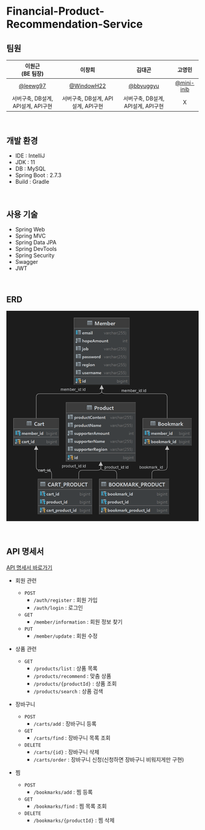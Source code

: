 # Financial-Product-Recommendation-Service

## 팀원
|이원근<br>(BE 팀장)|이창희|김대곤|고영민|
|:----:|:----:|:----:|:----:|
|[@leewg97](https://github.com/leewg97)|[@WindowH22](https://github.com/WindowH22)|[@bbyuggyu](https://github.com/bbyuggyu)|[@mini-inib](https://github.com/mini-inib)|
|서버구축, DB설계, API설계, API구현|서버구축, DB설계, API설계, API구현|서버구축, DB설계, API설계, API구현|X| 

<br>

## 개발 환경

- IDE : IntelliJ
- JDK : 11
- DB : MySQL
- Spring Boot : 2.7.3
- Build : Gradle

<br>

## 사용 기술

- Spring Web
- Spring MVC
- Spring Data JPA
- Spring DevTools
- Spring Security
- Swagger
- JWT

<br>

## ERD

![ERD.png](src/main/resources/static/ERD.png)

<br>

## API 명세서

[API 명세서 바로가기](https://www.notion.so/996655c9789b4fdfb5948e16f34628d6)

- 회원 관련
  - `POST`  
    - `/auth/register` : 회원 가입
    - `/auth/login` : 로그인
  - `GET`
    - `/member/information` : 회원 정보 찾기
  - `PUT`
    - `/member/update` : 회원 수정

- 상품 관련
  - `GET`
    - `/products/list` : 상품 목록
    - `/products/recommend` : 맞춤 상품
    - `/products/{productId}` : 상품 조회
    - `/products/search` : 상품 검색
- 장바구니
  - `POST`
    - `/carts/add` : 장바구니 등록
  - `GET`
    - `/carts/find` : 장바구니 목록 조회
  - `DELETE`
    - `/carts/{id}` : 장바구니 삭제
    - `/carts/order` : 장바구니 신청(신청하면 장바구니 비워지게만 구현)
- 찜
  - `POST`
    - `/bookmarks/add` : 찜 등록
  - `GET`
    - `/bookmarks/find` : 찜 목록 조회
  - `DELETE`
    - `/bookmarks/{productId}` : 찜 삭제


